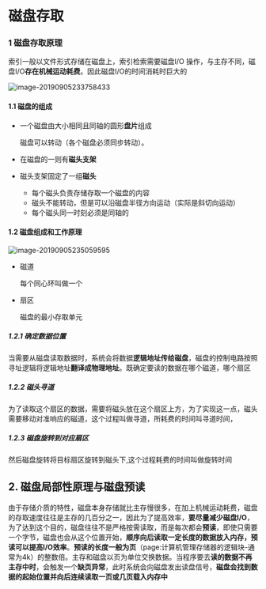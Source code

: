 # 磁盘存取

### 1 磁盘存取原理

索引一般以文件形式存储在磁盘上，索引检索需要磁盘I/O 操作，与主存不同，磁盘I/O**存在机械运动耗费**。因此磁盘I/O的时间消耗时巨大的

![image-20190905233758433](https://abelsun-1256449468.cos.ap-beijing.myqcloud.com/image/image-20190905233758433.png)

#### 1.1 磁盘的组成

- 一个磁盘由大小相同且同轴的圆形**盘片**组成

  磁盘可以转动（各个磁盘必须同步转动）。

- 在磁盘的一则有**磁头支架**

- 磁头支架固定了一组**磁头**

  - 每个磁头负责存储存取一个磁盘的内容
  - 磁头不能转动，但是可以沿磁盘半径方向运动（实际是斜切向运动）
  - 每个磁头同一时刻必须是同轴的

#### 1.2 磁盘组成和工作原理

![image-20190905235059595](https://abelsun-1256449468.cos.ap-beijing.myqcloud.com/image/image-20190905235059595.png) 

- 磁道

  每个同心环叫做一个

- 扇区

  磁盘的最小存取单元

##### 1.2.1 确定数据位置

当需要从磁盘读取数据时，系统会将数据**逻辑地址传给磁盘**，磁盘的控制电路按照寻址逻辑将逻辑地址**翻译成物理地址**。既确定要读的数据在哪个磁道，哪个扇区

##### 1.2.2 磁头寻道

为了读取这个扇区的数据，需要将磁头放在这个扇区上方，为了实现这一点，磁头需要移动对准响应的磁道，这个过程叫做寻道，所耗费的时间叫寻道时间，

##### 1.2.3 磁盘旋转到对应扇区

然后磁盘旋转将目标扇区旋转到磁头下,这个过程耗费的时间叫做旋转时间

## 2. 磁盘局部性原理与磁盘预读

由于存储介质的特性，磁盘本身存储就比主存慢很多，在加上机械运动耗费，磁盘的存取速度往往是主存的几百分之一，因此为了提高效率，**要尽量减少磁盘I/O**，为了达到这个目的，磁盘往往不是严格按需读取，而是每次都会**预读**，即使只需要一个字节，磁盘也会从这个位置开始，**顺序向后读取一定长度的数据放入内存，预读可以提高I/O效率**。**预读的长度一般为页**（page:计算机管理存储器的逻辑块-通常为4k）的整数倍。主存和磁盘以页为单位交换数据。当程序要去**读的数据不再主存中时**，会触发一个**缺页异常**，此时系统会向磁盘发出读盘信号，**磁盘会找到数据的起始位置并向后连续读取一页或几页载入内存中**
